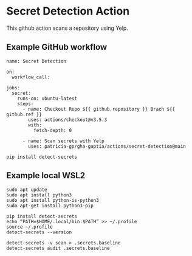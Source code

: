 # Secret Detection Action

This github action scans a repository using Yelp.

## Example GitHub workflow
```
name: Secret Detection

on:
  workflow_call:

jobs:
  secret:
    runs-on: ubuntu-latest
    steps:
      - name: Checkout Repo ${{ github.repository }} Brach ${{ github.ref }}
        uses: actions/checkout@v3.5.3
        with:
          fetch-depth: 0

      - name: Scan secrets with Yelp
        uses: patricia-gp/gha-gaptia/actions/secret-detection@main
  
pip install detect-secrets
```

## Example local WSL2
```
sudo apt update
sudo apt install python3
sudo apt install python-is-python3
sudo apt-get install python3-pip

pip install detect-secrets
echo “PATH=$HOME/.local/bin:$PATH” >> ~/.profile
source ~/.profile
detect-secrets --version

detect-secrets -v scan > .secrets.baseline
detect-secrets audit .secrets.baseline
```